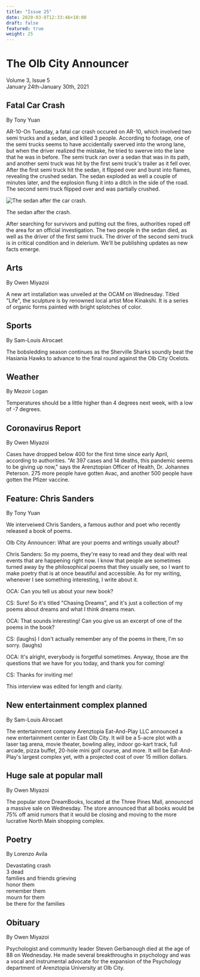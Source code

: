 ```yaml
---
title: "Issue 25"
date: 2020-03-8T12:33:46+10:00
draft: false
featured: true
weight: 25
---
```


# The Olb City Announcer
Volume 3, Issue 5    
January 24th-January 30th, 2021

## Fatal Car Crash
By Tony Yuan

AR-10-On Tuesday, a fatal car crash occured on AR-10, which involved two semi trucks and a sedan, and killed 3 people. According to footage, one of the semi trucks seems to have accidentally swerved into the wrong lane, but when the driver realized the mistake, he tried to swerve into the lane that he was in before. The semi truck ran over a sedan that was in its path, and another semi truck was hit by the first semi truck's  trailer as it fell over. After the first semi truck hit the sedan, it flipped over and burst into flames, revealing the crushed sedan. The sedan exploded as well a couple of minutes later, and the explosion flung it into a ditch in the side of the road. The second semi truck flipped over and was partially crushed.

![The sedan after the car crash.](https://docs.google.com/drawings/d/e/2PACX-1vT4EGGvdDnPfHalKvpeNHoTMof9rMUw_7qYVlzCjiUQBWY81iWChK16eaVtIHuUsqq3YvBDeajTt5i9/pub?w=960&h=720)

The sedan after the crash.

After searching for survivors and putting out the fires, authorities roped off the area for an official investigation. The two people in the sedan died, as well as the driver of the first semi truck. The driver of the second semi truck is in critical condition and in delerium. We'll be publishing updates as new facts emerge.

## Arts
By Owen Miyazoi

A new art installation was unveiled at the OCAM on Wednesday. Titled "Life", the sculpture is by renowned local artist Moe Kinakshi. It is a series of organic forms painted with bright splotches of color. 

## Sports
By Sam-Louis Alrocaet

The bobsledding season continues as the Sherville Sharks soundly beat the Hasiania Hawks to advance to the final round against the Olb City Ocelots.

## Weather
By Mezoir Logan

Temperatures should be a little higher than 4 degrees next week, with a low of -7 degrees. 

## Coronavirus Report
By Owen Miyazoi

Cases have dropped below 400 for the first time since early April, according to authorities. "At 397 cases and 14 deaths, this pandemic seems to be giving up now," says the Arenztopian Officer of Health, Dr. Johannes Peterson. 275 more people have gotten Avac, and another 500 people have gotten the Pfizer vaccine.

## Feature: Chris Sanders
By Tony Yuan

We interveiwed Chris Sanders, a famous author and poet who recently released a book of poems.

Olb City Announcer: What are your poems and writings usually about?

Chris Sanders: So my poems, they're easy to read and they deal with real events that are happening right now. I know that people are sometimes turned away by the philosophical poems that they usually see, so I want to make poetry that is at once beautiful and accessible. As for my writing, whenever I see something interesting, I write about it.

OCA: Can you tell us about your new book?

CS: Sure! So it's titled "Chasing Dreams", and it's just a collection of my poems about dreams and what I think dreams mean.

OCA: That sounds interesting! Can you give us an excerpt of one of the poems in the book?

CS: (laughs) I don't actually remember any of the poems in there, I'm so sorry. (laughs)

OCA: It's alright, everybody is forgetful sometimes. Anyway, those are the questions that we have for you today, and thank you for coming!

CS: Thanks for inviting me!

This interview was edited for length and clarity.

## New entertainment complex planned
By Sam-Louis Alrocaet

The entertainment company Arenztopia Eat-And-Play LLC announced a new entertainment center in East Olb City. It will be a 5-acre plot with a laser tag arena, movie theater, bowling alley, indoor go-kart track, full arcade, pizza buffet, 20-hole mini golf course, and more. It will be Eat-And-Play's largest complex yet, with a projected cost of over 15 million dollars.

## Huge sale at popular mall
By Owen Miyazoi

The popular store DreamBooks, located at the Three Pines Mall, announced a massive sale on Wednesday. The store announced that all books would be 75% off amid rumors that it would be closing and moving to the more lucrative North Main shopping complex. 

## Poetry
By Lorenzo Avila

Devastating crash    
3 dead    
families and friends grieving    
honor them    
remember them    
mourn for them    
be there for the families    

## Obituary
By Owen Miyazoi

Psychologist and community leader Steven Gerbanough died at the age of 88 on Wednesday. He made several breakthroughs in psychology and was a vocal and instrumental advocate for the expansion of the Psychology department of Arenztopia University at Olb City.
